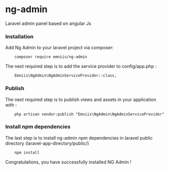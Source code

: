 # ng-admin
Laravel admin panel based on angular Js
### Installation ###
Add Ng Admin to your laravel project via composer:
```
    composer require emniis/ng-admin
```

The next required step is to add the service provider to config/app.php :
```
    Emniis\NgAdmin\NgAdminServiceProvider::class,
```

### Publish ###

The next required step is to publish views and assets in your application with :
```
    php artisan vendor:publish "Emniis\NgAdmin\NgAdminServiceProvider"
```
### Install npm dependencies  ###
The last step is to install ng-admin npm dependencies in laravel public directory (laravel-app-directory/public/)
```
    npm install
```
Congratulations, you have successfully installed NG Admin !
